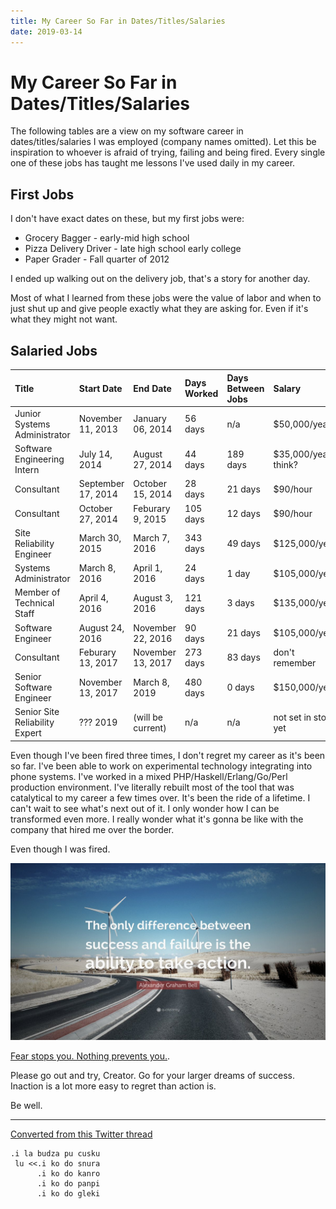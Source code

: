 ```yaml
---
title: My Career So Far in Dates/Titles/Salaries
date: 2019-03-14
---
```


# My Career So Far in Dates/Titles/Salaries

The following tables are a view on my software career in dates/titles/salaries I was employed (company names omitted). Let this be inspiration to whoever is afraid of trying, failing and being fired. Every single one of these jobs has taught me lessons I've used daily in my career. 

## First Jobs

I don't have exact dates on these, but my first jobs were:

- Grocery Bagger - early-mid high school
- Pizza Delivery Driver - late high school early college
- Paper Grader - Fall quarter of 2012

I ended up walking out on the delivery job, that's a story for another day.

Most of what I learned from these jobs were the value of labor and when to just shut up and give people exactly what they are asking for. Even if it's what they might not want.

## Salaried Jobs

| Title | Start Date | End Date | Days Worked | Days Between Jobs | Salary | How I Left |
|:----- |:---------- |:-------- |:----------- |:----------------- |:------ |:---------- |
| Junior Systems Administrator | November 11, 2013 | January 06, 2014 | 56 days | n/a | $50,000/year | Terminated |
| Software Engineering Intern | July 14, 2014 | August 27, 2014 | 44 days | 189 days | $35,000/year I think? | Terminated |
| Consultant | September 17, 2014 | October 15, 2014 | 28 days | 21 days | $90/hour | Contract Lapsed |
| Consultant | October 27, 2014 | Feburary 9, 2015 | 105 days | 12 days | $90/hour | Contract Lapsed |
| Site Reliability Engineer | March 30, 2015 | March 7, 2016 | 343 days | 49 days | $125,000/year | Demoted |
| Systems Administrator | March 8, 2016 | April 1, 2016 | 24 days | 1 day | $105,000/year | Kinda badly |
| Member of Technical Staff | April 4, 2016 | August 3, 2016 | 121 days | 3 days | $135,000/year | Kinda badly |
| Software Engineer | August 24, 2016 | November 22, 2016 | 90 days | 21 days | $105,000/year | Terminated |
| Consultant | Feburary 13, 2017 | November 13, 2017 | 273 days | 83 days | don't remember | Hired |
| Senior Software Engineer | November 13, 2017 | March 8, 2019 | 480 days | 0 days | $150,000/year | Voulntary quit |
| Senior Site Reliability Expert | ??? 2019 | (will be current) | n/a | n/a | not set in stone yet | n/a |

Even though I've been fired three times, I don't regret my career as it's been so far. I've been able to work on experimental technology integrating into phone systems. I've worked in a mixed PHP/Haskell/Erlang/Go/Perl production environment. I've literally rebuilt most of the tool that was catalytical to my career a few times over. It's been the ride of a lifetime. I can't wait to see what's next out of it. I only wonder how I can be transformed even more. I really wonder what it's gonna be like with the company that hired me over the border.

Even though I was fired.

![](/static/img/my-career.jpeg)

[Fear stops you. Nothing prevents you.](https://twitter.com/theprincessxena/status/1106119712025382912?s=21).

Please go out and try, Creator. Go for your larger dreams of success. Inaction is a lot more easy to regret than action is.

Be well.

---

[Converted from this Twitter thread](https://twitter.com/theprincessxena/status/1106302720346980352)

```
.i la budza pu cusku
 lu <<.i ko do snura
      .i ko do kanro
      .i ko do panpi
      .i ko do gleki
```